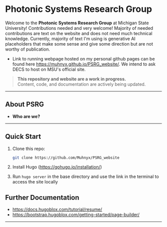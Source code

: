 # Photonic Systems Research Group

Welcome to the **Photonic Systems Research Group** at Michigan State University! Contributions needed and very welcome! Majority of needed contributions are text on the website and does not need much technical knowledge. Currently, majority of text I'm using is generative AI placeholders that make some sense and give some direction but are not worthy of publication.

- Link to running webpage hosted on my personal github pages can be found here <https://muhnyx.github.io/PSRG_website/>. We intend to ask DECS to host on MSU's official site.

> **This repository and website are a work in progress.**  
> Content, code, and documentation are actively being updated.

---

## About PSRG

- **Who are we?**

---

## Quick Start

1. Clone this repo:

   ```bash
   git clone https://github.com/Muhnyx/PSRG_website
   ```

1. Install Hugo (<https://gohugo.io/installation/>)

1. Run `hugo server` in the base directory and use the link in the terminal to access the site locally

## Further Documentation

- <https://docs.hugoblox.com/tutorial/resume/>
- <https://bootstrap.hugoblox.com/getting-started/page-builder/>
  
---
